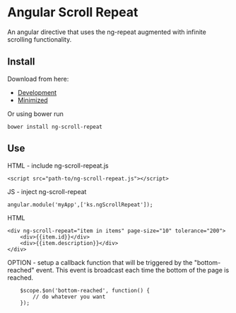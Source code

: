 Angular Scroll Repeat
=====

An angular directive that uses the ng-repeat augmented with infinite scrolling functionality.

Install
---

Download from here:

- [Development](dist/ng-scroll-repeat.js)
- [Minimized](dist/ng-scroll-repeat.min.js)

Or using bower run

    bower install ng-scroll-repeat

Use
---

HTML - include ng-scroll-repeat.js

    <script src="path-to/ng-scroll-repeat.js"></script>
    
JS - inject ng-scroll-repeat

    angular.module('myApp',['ks.ngScrollRepeat']);

HTML

    <div ng-scroll-repeat="item in items" page-size="10" tolerance="200">
        <div>{{item.id}}</div>
        <div>{{item.description}}</div>
    </div>

OPTION - setup a callback function that will be triggered by the "bottom-reached" event.
This event is broadcast each time the bottom of the page is reached.
	
		$scope.$on('bottom-reached', function() {
			// do whatever you want
		});